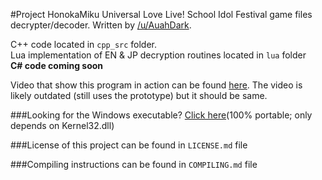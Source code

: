 #Project HonokaMiku
Universal Love Live! School Idol Festival game files decrypter/decoder. Written by [/u/AuahDark](http://www.reddit.com/user/AuahDark).

C++ code located in `cpp_src` folder.  
Lua implementation of EN & JP decryption routines located in `lua` folder  
**C# code coming soon**

Video that show this program in action can be found [here](https://www.youtube.com/watch?v=FR65z4jvs7Q). The video is likely outdated (still uses the prototype) but it should be same.

###Looking for the Windows executable? [Click here](https://www.dropbox.com/sh/iyd1yq034u7sxia/AACYH4pyBWd4F3cQ3J7INHvya?dl=0)(100% portable; only depends on Kernel32.dll)

###License of this project can be found in `LICENSE.md` file

###Compiling instructions can be found in `COMPILING.md` file
